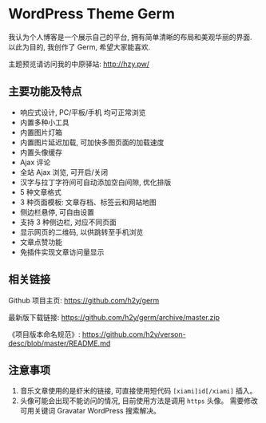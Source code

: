 # WordPress Theme Germ

我认为个人博客是一个展示自己的平台, 拥有简单清晰的布局和美观华丽的界面. 以此为目的, 我创作了 Germ, 希望大家能喜欢.

主题预览请访问我的中原驿站: <http://hzy.pw/>


## 主要功能及特点

- 响应式设计, PC/平板/手机 均可正常浏览
- 内置多种小工具
- 内置图片灯箱
- 内置图片延迟加载, 可加快多图页面的加载速度
- 内置头像缓存
- Ajax 评论
- 全站 Ajax 浏览, 可开启/关闭
- 汉字与拉丁字符间可自动添加空白间隙, 优化排版
- 5 种文章格式
- 3 种页面模板: 文章存档、标签云和网站地图
- 侧边栏悬停, 可自由设置
- 支持 3 种侧边栏, 对应不同页面
- 显示网页的二维码, 以供跳转至手机浏览
- 文章点赞功能
- 免插件实现文章访问量显示


## 相关链接

Github 项目主页: <https://github.com/h2y/germ>

最新版下载链接: <https://github.com/h2y/germ/archive/master.zip>

《项目版本命名规范》: <https://github.com/h2y/verson-desc/blob/master/README.md>


## 注意事项
1. 音乐文章使用的是虾米的链接, 可直接使用短代码 `[xiami]id[/xiami]` 插入。
2. 头像可能会出现不能访问的情况, 目前使用方法是调用 `https` 头像。 需要修改可用关键词 Gravatar WordPress 搜索解决。
